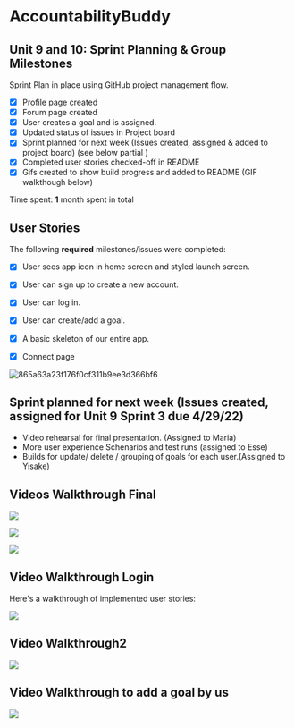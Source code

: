 
# AccountabilityBuddy

## Unit 9 and 10: Sprint Planning & Group Milestones
Sprint Plan in place using GitHub project management flow.
- [X] Profile page created
- [X] Forum page created
- [X] User creates a goal and is assigned.
- [X] Updated status of issues in Project board 
- [X] Sprint planned for next week (Issues created, assigned & added to project board) (see below partial )
- [X] Completed user stories checked-off in README 
- [X] Gifs created to show build progress and added to README (GIF walkthough below)

Time spent: **1** month spent in total

## User Stories

The following **required** milestones/issues were completed:

- [X] User sees app icon in home screen and styled launch screen. 
- [X] User can sign up to create a new account. 
- [X] User can log in. 
- [X] User can create/add a goal. 
- [X] A basic skeleton of our entire app.
- [X] Connect page


 ![865a63a23f176f0cf311b9ee3d366bf6](https://user-images.githubusercontent.com/95549729/163667648-ededb5e1-6341-4d18-b839-9abbf87f88c4.png)

## Sprint planned for next week (Issues created, assigned for Unit 9 Sprint 3 due 4/29/22) 

- Video rehearsal for final presentation. (Assigned to Maria)
- More user experience Schenarios and test runs (assigned to Esse)
- Builds for update/ delete / grouping of goals for each user.(Assigned to Yisake) 



## Videos Walkthrough Final

![](http://g.recordit.co/bWl1BQNnMF.gif)

![](http://g.recordit.co/gY4NoG9OAi.gif)

![](http://g.recordit.co/HrwTS3xd4D.gif)


## Video Walkthrough Login

Here's a walkthrough of implemented user stories:

![](http://g.recordit.co/GGNAPfc7wC.gif)

## Video Walkthrough2

![](http://g.recordit.co/uk7fTAaRRp.gif)

## Video Walkthrough to add a goal by us

![](https://i.imgur.com/mDF8nnA.gif)

